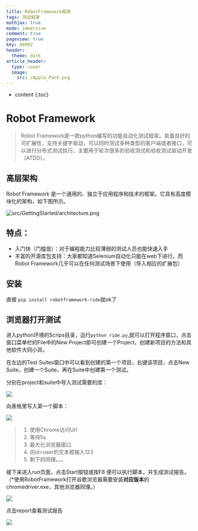 ```yaml
---
title: RobotFramework框架
tags: 测试框架
mathjax: true
mode: immersive
comment: true
pageview: true
key: A0002
header:
  theme: dark
article_header:
  type: cover
  image:
    src: /Apple_Park.png
---
```



* content
{:toc}


# Robot Framework

>  Robot Framework是一款python编写的功能自动化测试框架。具备良好的可扩展性，支持关键字驱动，可以同时测试多种类型的客户端或者接口，可以进行分布式测试执行。主要用于轮次很多的验收测试和验收测试驱动开发（ATDD）。

## 高层架构

Robot Framework 是一个通用的、独立于应用程序和技术的框架。它具有高度模块化的架构，如下图所示。

![src/GettingStarted/architecture.png](https://robotframework.org/robotframework/latest/images/architecture.png)

## 特点：

- 入门快（门槛低）：对于编程能力比较薄弱的测试人员也能快速入手
- 丰富的开源库包支持：大家都知道Selenium自动化只能在web下进行，而Robot Framework几乎可以在任何测试场景下使用（导入相应的扩展包）

## 安装

直接 `pip install robotframework-ride`就ok了

## 浏览器打开测试

进入python环境的Scrips目录，运行`python ride.py`,就可以打开程序窗口，点击窗口菜单栏的File中的New Project即可创建一个Project，创建新项目的方法和其他软件大同小异。

在左边的Test Suites窗口中可以看到创建的第一个项目，右键该项目，点击New Suite，创建一个Suite，再在Suite中创建第一个测试。

分别在project和suite中导入测试需要的库：

![](https://github.com/Crpdim/crpdim.github.io/raw/main/screenshots/page1.png)

向表格里写入第一个脚本：

![](https://github.com/Crpdim/crpdim.github.io/raw/main/screenshots/project1.png)

> 1. 使用Chrome访问Url
> 2. 等待5s
> 3. 最大化浏览器窗口
> 4. 向id=user的文本框输入123
> 5. 剩下的同理。。。

接下来进入run页面，点击Start按钮或按F8 便可以执行脚本，并生成测试报告。（*使用RobotFramework打开谷歌浏览器需要安装**对应版本**的chromedriver.exe，其他浏览器同理。）

![](https://github.com/Crpdim/crpdim.github.io/raw/main/screenshots/result.png)

点击report查看测试报告

![](https://github.com/Crpdim/crpdim.github.io/raw/main/screenshots/report.png)

